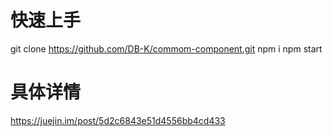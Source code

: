 # 快速上手
  git clone https://github.com/DB-K/commom-component.git
  npm i
  npm start
  
# 具体详情
  https://juejin.im/post/5d2c6843e51d4556bb4cd433
